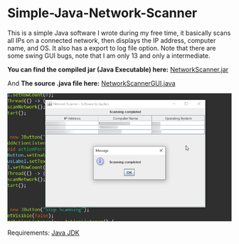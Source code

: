 # Simple-Java-Network-Scanner
This is a simple Java software I wrote during my free time, it basically scans all IPs on a connected network, then displays the IP address, computer name, and OS. It also has a export to log file option. Note that there are some swing GUI bugs, note that I am only 13 and only a intermediate.

**You can find the compiled jar (Java Executable) here:** [NetworkScanner.jar](https://github.com/TheGameCenter/Simple-Java-Network-Scanner/blob/main/bin/Builds/NetworkScanner.jar)

And **The source .java file here:** [NetworkScannerGUI.java](https://github.com/TheGameCenter/Simple-Java-Network-Scanner/blob/main/src/NetworkScanner/java/NetworkScannerGUI.java)


![](https://raw.githubusercontent.com/TheGameCenter/Simple-Java-Network-Scanner/main/bin/Builds/readme_img.png)

Requirements: [Java JDK](https://www.oracle.com/java/technologies/downloads/#jdk19-windows)
